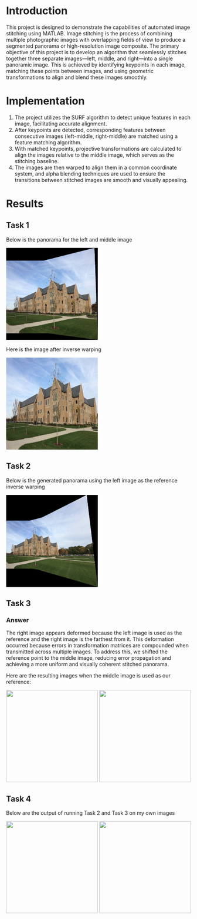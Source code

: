 # Introduction
This project is designed to demonstrate the capabilities of automated image stitching using MATLAB. Image stitching is the process of
combining multiple photographic images with overlapping fields of view to produce a segmented panorama or high-resolution image composite. 
The primary objective of this project is to develop an algorithm that seamlessly stitches together three separate images—left, middle,
and right—into a single panoramic image. This is achieved by identifying keypoints in each image, matching these points between images,
and using geometric transformations to align and blend these images smoothly.


# Implementation
1. The project utilizes the SURF algorithm to detect unique features in each image, facilitating accurate alignment.
2. After keypoints are detected, corresponding features between consecutive images (left-middle, right-middle) are matched using a feature matching algorithm.
3. With matched keypoints, projective transformations are calculated to align the images relative to the middle image, which serves as the stitching baseline.
4. The images are then warped to align them in a common coordinate system, and alpha blending techniques are used to ensure the transitions between stitched images are smooth and visually appealing.

# Results
## Task 1
Below is the panorama for the left and middle image

<img src="output/panorama_2images.png" width="250" height="250">

Here is the image after inverse warping

<img src="output/panorama_2inverse_warping.png" width="250" height="250">

## Task 2
Below is the generated panorama using the left image as the reference inverse warping

<img src="output\panorama_3images.png" width="250" height="250">

## Task 3
### Answer
The right image appears deformed because the left image is used as the reference and the right image is the farthest from it. This
deformation occurred because errors in transformation matrices are compounded when transmitted across multiple images. To address this,
we shifted the reference point to the middle image, reducing error propagation and achieving a more uniform and visually coherent
stitched panorama.

Here are the resulting images when the middle image is used as our reference:

<img src="output/my_images/panorama_3images_reordered.png" width="250" height="250">

<img src="output\my_images\panorama_3inverse_warping.png" width="250" height="250">

## Task 4

Below are the output of running Task 2 and Task 3 on my own images

<img src="output\my_images\my_panorama_3images_reordered.png" width="250" height="250">

<img src="\output\my_images\my_panorama_inverse_warping.png" width="250" height="250">